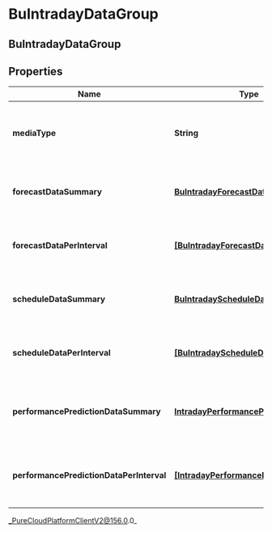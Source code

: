 # BuIntradayDataGroup

## BuIntradayDataGroup

## Properties

|Name | Type | Description | Notes|
|------------ | ------------- | ------------- | -------------|
| **mediaType** | **String** | The media type associated with this intraday group | [optional] |
| **forecastDataSummary** | [**BuIntradayForecastData**](BuIntradayForecastData) | Forecast data summary for this date range | [optional] |
| **forecastDataPerInterval** | [**[BuIntradayForecastData]**](BuIntradayForecastData) | Forecast data per interval for this date range | [optional] |
| **scheduleDataSummary** | [**BuIntradayScheduleData**](BuIntradayScheduleData) | Schedule data summary for this date range | [optional] |
| **scheduleDataPerInterval** | [**[BuIntradayScheduleData]**](BuIntradayScheduleData) | Schedule data per interval for this date range | [optional] |
| **performancePredictionDataSummary** | [**IntradayPerformancePredictionData**](IntradayPerformancePredictionData) | Performance prediction data summary for this date range | [optional] |
| **performancePredictionDataPerInterval** | [**[IntradayPerformancePredictionData]**](IntradayPerformancePredictionData) | Performance prediction data per interval for this date range | [optional] |



_PureCloudPlatformClientV2@156.0.0_
